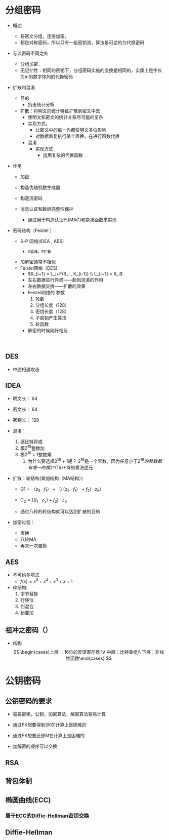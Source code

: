 # 分组密码

- 概述

  -  将密文分组，逐层加密，
  - 都是对称密码，所以只有一组密钥流，算法是可逆的为代换密码

- 与流密码不同之处

  - 分组加密，
  - 无记忆性：相同的密钥下，分组密码实施的变换是相同的，实质上是字长为m的数字序列的代换密码

- 扩散和混淆

  - 目的
    - 抗击统计分析
  - 扩散：将明文的统计特征扩散到密文中去
    - 使明文和密文的统计关系尽可能的复杂
    - 实现方式，
      - 让密文中的每一为都受明文多位影响
      - 对数据重复执行某个置换，在进行函数代换
    - 混淆
      - 实现方式
        - 运用复杂的代换函数

- 作用

  - 加密

  - 构造伪随机数生成器

  - 构造流密码

  - 消息认证和数据完整性保护

    - 通过用于构造认证码(MAC)和杂凑函数来实现

    

- 密码结构（Feistel ）

  - S-P 网络(IDEA , AES)
    -     S混淆，P扩散
  - 加解密通常不相似
  - Feistel网络（DES)
    - $R_{i+1} = L_i+F(R_i , K_{i-1})     \\ L_{i+1} = R_i$
    - 左右数据进行异或——起到混淆的作用
    - 左右数据交换——扩散的效果
    - Feistel网络的 参数
      1. 轮数
      2. 分组长度（128）
      3. 密钥长度（128）
      4. 子密钥产生算法
      5. 轮函数
    - 解密的时候刚好相反

​    

## DES

- 中途相遇攻击

## IDEA

- 明文长： 64

- 密文长： 64

- 密钥长： 128

- 混淆：

  1. 逐比特异或
  2. 模$2^16$整数加
  3. 模$2^{16}+1$整数乘
     1. 为什么要选择$2^{16}+1$呢？ $2^{16}$是一个素数，因为任意小于$2^{16}的整数都有唯一的模$2^{16}+1$的乘法逆元

- 扩散：轮结构(乘加结构（MA结构）)

  - $G1 = （z_5·f_1）+（(（z_5·f_1）+f_2)·z_6）$
  - $G_2 = ((f_1·z_5)+f_2)·z_6$

  - 通过八轮的轮结构就可以达到扩散的目的

- 加密过程：

  - 置换
  - 八轮MA
  - 再来一次置换

  

## AES

- 不可约多项式
  - $f(x) = x^8+x^4+x^3+x+1$
- 轮结构:
  1. 字节替换
  2. 行移位
  3. 列混合
  4. 秘要加



## 祖冲之密码（）

- 结构
  $$
  \begin{cases}上层 ：16位的反馈寄存器 \\\ 中层：比特重组\\ 下层：非线性函数\end{cases}
  $$

# 公钥密码

## 公钥密码的要求

- 需要密钥，公钥，加密算法，解密算法容易计算	

- 通过PK想要得到SK在计算上是困难的

- 通过PK想要还原M在计算上是困难的
- 加解密的顺序可以交换



## RSA

## 背包体制

## 椭圆曲线(ECC)

### 居于ECC的Diffie-Hellman密钥交换

## Diffie-Hellman 

